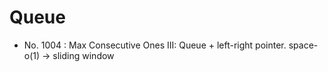 # Queue

* No. 1004 : Max Consecutive Ones III:  Queue + left-right pointer. space-o\(1\) -&gt; sliding window



